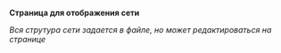 **Страница для отображения сети**

*Вся струтура сети задается в файле, но может  редактироваться на странице*